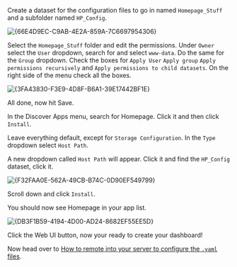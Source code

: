 Create a dataset for the configuration files to go in named `Homepage_Stuff` and a subfolder named `HP_Config`.

![{66E4D9EC-C9AB-4E2A-859A-7C6697954306}](https://github.com/user-attachments/assets/fae3b763-23f4-4007-9def-d112c71a6a8b)

Select the `Homepage_Stuff` folder and edit the permissions. Under `Owner` select the `User` dropdown, search for and select `www-data`. Do the same for the `Group` dropdown. Check the boxes for `Apply User` `Apply group` `Apply permissions recursively` and `Apply permissions to child datasets`. On the right side of the menu check all the boxes.

![{3FA43830-F3E9-4D8F-B6A1-39E17442BF1E}](https://github.com/user-attachments/assets/26fb0d6c-4a6a-4f39-bc13-1f2216e59885)

All done, now hit Save.

In the Discover Apps menu, search for Homepage. Click it and then click `Install`.
   
Leave everything default, except for `Storage Configuration`. In the `Type` dropdown select `Host Path`.

A new dropdown called `Host Path` will appear. Click it and find the `HP_Config` dataset, click it.

![{F32FAA0E-562A-49CB-B74C-0D90EF549799}](https://github.com/user-attachments/assets/d6681307-adab-4e4b-98db-3f3b146d9732)

Scroll down and click `Install`.

You should now see Homepage in your app list.

![{DB3F1B59-4194-4D00-AD24-8682EF55EE5D}](https://github.com/user-attachments/assets/ad0545a1-bf81-40c1-8095-43ce9b9894db)

Click the Web UI button, now your ready to create your dashboard!

Now head over to [How to remote into your server to configure the `.yaml` files](https://github.com/owennewo-photo/setup-Homepage-on-TrueNAS/blob/main/SSH-guide.md).
